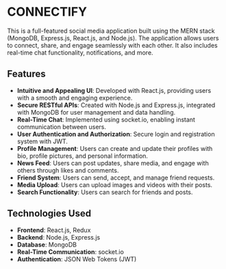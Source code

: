 # CONNECTIFY

This is a full-featured social media application built using the MERN stack (MongoDB, Express.js, React.js, and Node.js). The application allows users to connect, share, and engage seamlessly with each other. It also includes real-time chat functionality, notifications, and more.

## Features

- **Intuitive and Appealing UI**: Developed with React.js, providing users with a smooth and engaging experience.
- **Secure RESTful APIs**: Created with Node.js and Express.js, integrated with MongoDB for user management and data handling.
- **Real-Time Chat**: Implemented using socket.io, enabling instant communication between users.
- **User Authentication and Authorization**: Secure login and registration system with JWT.
- **Profile Management**: Users can create and update their profiles with bio, profile pictures, and personal information.
- **News Feed**: Users can post updates, share media, and engage with others through likes and comments.
- **Friend System**: Users can send, accept, and manage friend requests.
- **Media Upload**: Users can upload images and videos with their posts.
- **Search Functionality**: Users can search for friends and posts.

## Technologies Used

- **Frontend**: React.js, Redux
- **Backend**: Node.js, Express.js
- **Database**: MongoDB
- **Real-Time Communication**: socket.io
- **Authentication**: JSON Web Tokens (JWT)

